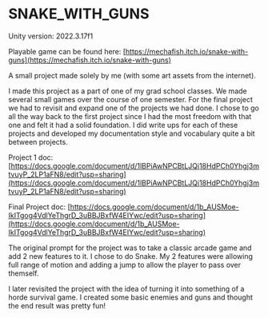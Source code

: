 # SNAKE_WITH_GUNS
Unity version: 2022.3.17f1

Playable game can be found here: [https://mechafish.itch.io/snake-with-guns](https://mechafish.itch.io/snake-with-guns)

A small project made solely by me (with some art assets from the internet).

I made this project as a part of one of my grad school classes. We made several small games over the course of one semester. For the final project we had to revisit and expand one of the projects we had done. I chose to go all the way back to the first project since I had the most freedom with that one and felt it had a solid foundation. I did write ups for each of these projects and developed my documentation style and vocabulary quite a bit between projects.

Project 1 doc: [https://docs.google.com/document/d/1lBPiAwNPCBtLJQj18HdPCh0Yhgj3mtvuyP_2LP1aFN8/edit?usp=sharing](https://docs.google.com/document/d/1lBPiAwNPCBtLJQj18HdPCh0Yhgj3mtvuyP_2LP1aFN8/edit?usp=sharing)

Final Project doc: [https://docs.google.com/document/d/1b_AUSMoe-IkITgog4VdlYeThgrD_3uBBJBxfW4EIYwc/edit?usp=sharing](https://docs.google.com/document/d/1b_AUSMoe-IkITgog4VdlYeThgrD_3uBBJBxfW4EIYwc/edit?usp=sharing)

The original prompt for the project was to take a classic arcade game and add 2 new features to it. I chose to do Snake. My 2 features were allowing full range of motion and adding a jump to allow the player to pass over themself. 

I later revisited the project with the idea of turning it into something of a horde survival game. I created some basic enemies and guns and thought the end result was pretty fun!
